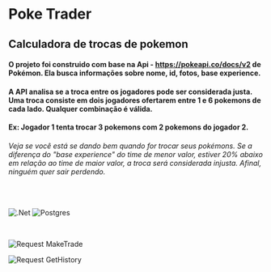 # Poke Trader

## Calculadora de trocas de pokemon

#### O projeto foi construido com base na Api - https://pokeapi.co/docs/v2 de Pokémon. Ela busca informações sobre nome, id, fotos, base experience.
#### A API analisa se a troca entre os jogadores pode ser considerada justa. Uma troca consiste em dois jogadores ofertarem entre 1 e 6 pokemons de cada lado. Qualquer combinação é válida.

#### Ex: Jogador 1 tenta trocar 3 pokemons com 2 pokemons do jogador 2. 

###### Veja se você está se dando bem quando for trocar seus pokémons. Se a diferença do "base experience" do time de menor valor, estiver 20% abaixo em relação ao time de maior valor, a troca será considerada injusta. Afinal, ninguém quer sair perdendo.

</br>

![.Net](https://img.shields.io/badge/.NET-5C2D91?style=for-the-badge&logo=.net&logoColor=white) ![Postgres](https://img.shields.io/badge/postgres-%23316192.svg?style=for-the-badge&logo=postgresql&logoColor=white)

</br>


![Request MakeTrade](https://images2.imgbox.com/61/92/yQ9wP59S_o.png)


![Request GetHistory](https://images2.imgbox.com/54/d0/gbVz5OFa_o.png)